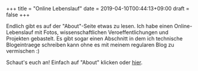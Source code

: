 +++
title = "Online Lebenslauf"
date = 2019-04-10T00:44:13+09:00
draft = false
+++

Endlich gibt es auf der "About"-Seite etwas zu lesen. Ich habe einen Online-Lebenslauf
mit Fotos, wissenschaftlichen Veroeffentlichungen und Projekten gebastelt. Es gibt
sogar einen Abschnitt in dem ich technische Blogeintraege schreiben kann ohne es
mit meinem regularen Blog zu vermischen :)

Schaut's euch an! Einfach auf "About" klicken oder [hier].

[hier]: https://felixdollack.github.io/aboutme
